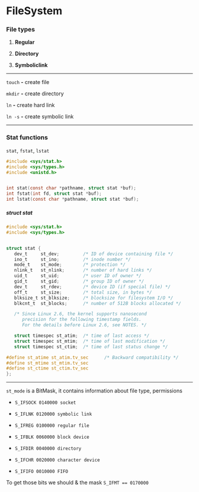 # FileSystem

### File types

1. __Regular__

2. __Directory__

3. __Symboliclink__

---

`touch` __-__ create file

`mkdir` __-__ create directory

`ln` __-__ create hard link

`ln -s` __-__ create symbolic link

---

### Stat functions

`stat`, `fstat`, `lstat`

```C
#include <sys/stat.h>
#include <sys/types.h>
#include <unistd.h>


int stat(const char *pathname, struct stat *buf);
int fstat(int fd, struct stat *buf);
int lstat(const char *pathname, struct stat *buf);
```

##### struct stat

```C
#include <sys/stat.h>
#include <sys/types.h>


struct stat {
   dev_t     st_dev;         /* ID of device containing file */
   ino_t     st_ino;         /* inode number */
   mode_t    st_mode;        /* protection */
   nlink_t   st_nlink;       /* number of hard links */
   uid_t     st_uid;         /* user ID of owner */
   gid_t     st_gid;         /* group ID of owner */
   dev_t     st_rdev;        /* device ID (if special file) */
   off_t     st_size;        /* total size, in bytes */
   blksize_t st_blksize;     /* blocksize for filesystem I/O */
   blkcnt_t  st_blocks;      /* number of 512B blocks allocated */

   /* Since Linux 2.6, the kernel supports nanosecond
      precision for the following timestamp fields.
      For the details before Linux 2.6, see NOTES. */

   struct timespec st_atim;  /* time of last access */
   struct timespec st_mtim;  /* time of last modification */
   struct timespec st_ctim;  /* time of last status change */

#define st_atime st_atim.tv_sec      /* Backward compatibility */
#define st_mtime st_mtim.tv_sec
#define st_ctime st_ctim.tv_sec
};
```

---

`st_mode` is a BitMask, it contains information about file type, permissions

* `S_IFSOCK 0140000 socket`

* `S_IFLNK 0120000 symbolic link`
  
* `S_IFREG 0100000 regular file`
  
* `S_IFBLK 0060000 block device`

* `S_IFDIR 0040000 directory`
  
* `S_IFCHR 0020000 character device`
  
* `S_IFIFO 0010000 FIFO`

To get those bits we should & the mask `S_IFMT == 0170000`

